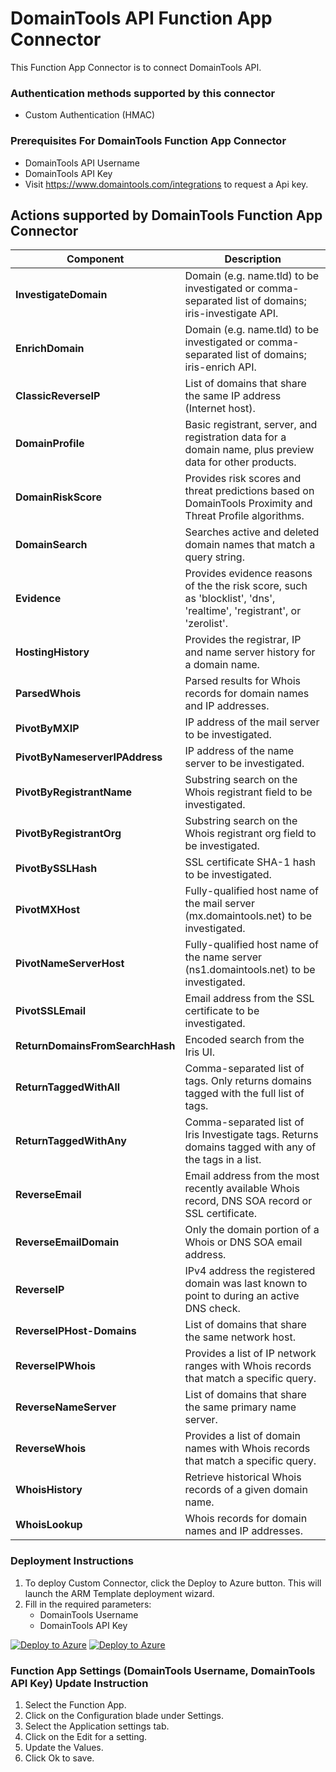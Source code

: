 # DomainTools API Function App Connector

This Function App Connector is to connect DomainTools API.

### Authentication methods supported by this connector

* Custom Authentication (HMAC)

### Prerequisites For DomainTools Function App Connector

* DomainTools API Username
* DomainTools API Key 
* Visit https://www.domaintools.com/integrations to request a Api key.

## Actions supported by DomainTools Function App Connector

| **Component** | **Description** |
| --------- | -------------- |
| **InvestigateDomain** | Domain (e.g. name.tld) to be investigated or comma-separated list of domains; iris-investigate API. |
| **EnrichDomain** | Domain (e.g. name.tld) to be investigated or comma-separated list of domains; iris-enrich API. |
| **ClassicReverseIP** | List of domains that share the same IP address (Internet host). |
| **DomainProfile** |Basic registrant, server, and registration data for a domain name, plus preview data for other products. |
| **DomainRiskScore** | Provides risk scores and threat predictions based on DomainTools Proximity and Threat Profile algorithms. |
| **DomainSearch** | Searches active and deleted domain names that match a query string. |
| **Evidence** | Provides evidence reasons of the the risk score, such as 'blocklist', 'dns', 'realtime', 'registrant', or 'zerolist'. |
| **HostingHistory** | Provides the registrar, IP and name server history for a domain name. |
| **ParsedWhois** | Parsed results for Whois records for domain names and IP addresses. |
| **PivotByMXIP** | IP address of the mail server to be investigated. |
| **PivotByNameserverIPAddress** | IP address of the name server to be investigated. |
| **PivotByRegistrantName** | Substring search on the Whois registrant field to be investigated. |
| **PivotByRegistrantOrg** | Substring search on the Whois registrant org field to be investigated. |
| **PivotBySSLHash** | SSL certificate SHA-1 hash to be investigated. |
| **PivotMXHost** | Fully-qualified host name of the mail server (mx.domaintools.net) to be investigated. |
| **PivotNameServerHost** |Fully-qualified host name of the name server (ns1.domaintools.net) to be investigated. |
| **PivotSSLEmail** | Email address from the SSL certificate to be investigated. |
| **ReturnDomainsFromSearchHash** | Encoded search from the Iris UI. |
| **ReturnTaggedWithAll** | Comma-separated list of tags. Only returns domains tagged with the full list of tags. |
| **ReturnTaggedWithAny** | Comma-separated list of Iris Investigate tags. Returns domains tagged with any of the tags in a list. |
| **ReverseEmail** | Email address from the most recently available Whois record, DNS SOA record or SSL certificate. |
| **ReverseEmailDomain** | Only the domain portion of a Whois or DNS SOA email address. |
| **ReverseIP** | IPv4 address the registered domain was last known to point to during an active DNS check. |
| **ReverseIPHost-Domains** | List of domains that share the same network host. |
| **ReverseIPWhois** | Provides a list of IP network ranges with Whois records that match a specific query. |
| **ReverseNameServer** | List of domains that share the same primary name server. |
| **ReverseWhois** | Provides a list of domain names with Whois records that match a specific query. |
| **WhoisHistory** | Retrieve historical Whois records of a given domain name. |
| **WhoisLookup** | Whois records for domain names and IP addresses. |



### Deployment Instructions

1. To deploy Custom Connector, click the Deploy to Azure button. This will launch the ARM Template deployment wizard.
2. Fill in the required parameters:
    - DomainTools Username 
    - DomainTools API Key

[![Deploy to Azure](https://aka.ms/deploytoazurebutton)](https://portal.azure.com/#create/Microsoft.Template/uri/https%3A%2F%2Fraw.githubusercontent.com%2FAzure%2FAzure-Sentinel%2Fmaster%2FSolutions%2FDomainTools%2FPlaybooks%2FCustomConnector%2FDomainTools_FunctionAppConnector%2Fazuredeploy.json) [![Deploy to Azure](https://aka.ms/deploytoazuregovbutton)](https://portal.azure.us/#create/Microsoft.Template/uri/https%3A%2F%2Fraw.githubusercontent.com%2FAzure%2FAzure-Sentinel%2Fmaster%2FSolutions%2FDomainTools%2FPlaybooks%2FCustomConnector%2FDomainTools_FunctionAppConnector%2Fazuredeploy.json)

### Function App Settings (DomainTools Username, DomainTools API Key) Update Instruction
1. Select the Function App.
2. Click on the Configuration blade under Settings.
3. Select the Application settings tab.
4. Click on the Edit for a setting.
5. Update the Values.
6. Click Ok to save.